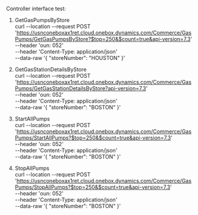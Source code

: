 
Controller interface test:

1. GetGasPumpsByStore <br/>
curl --location --request POST 'https://usnconeboxax1ret.cloud.onebox.dynamics.com/Commerce/GasPumps/GetGasPumpsByStore?$top=250&$count=true&api-version=7.3' \
--header 'oun: 052' \
--header 'Content-Type: application/json' \
--data-raw '{
    "storeNumber": "HOUSTON"
}'

2.  GetGasStationDetailsByStore  <br/>
curl --location --request POST 'https://usnconeboxax1ret.cloud.onebox.dynamics.com/Commerce/GasPumps/GetGasStationDetailsByStore?api-version=7.3' \
--header 'oun: 052' \
--header 'Content-Type: application/json' \
--data-raw '{
    "storeNumber": "BOSTON"
}'


3. StartAllPumps <br/>
curl --location --request POST 'https://usnconeboxax1ret.cloud.onebox.dynamics.com/Commerce/GasPumps/StartAllPumps?$top=250&$count=true&api-version=7.3' \
--header 'oun: 052' \
--header 'Content-Type: application/json' \
--data-raw '{
    "storeNumber": "BOSTON"
}'

4.  StopAllPumps  <br/>
curl --location --request POST 'https://usnconeboxax1ret.cloud.onebox.dynamics.com/Commerce/GasPumps/StopAllPumps?$top=250&$count=true&api-version=7.3' \
--header 'oun: 052' \
--header 'Content-Type: application/json' \
--data-raw '{
    "storeNumber": "BOSTON"
}'

